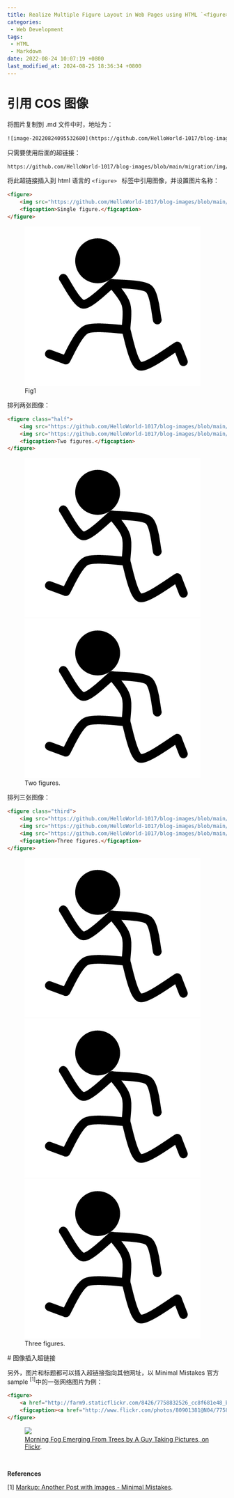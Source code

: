```yaml
---
title: Realize Multiple Figure Layout in Web Pages using HTML `<figure>` Element
categories:
 - Web Development
tags: 
 - HTML
 - Markdown
date: 2022-08-24 10:07:19 +0800
last_modified_at: 2024-08-25 18:36:34 +0800
---
```


# 引用 COS 图像

将图片复制到 .md 文件中时，地址为：

```html
![image-20220824095532680](https://github.com/HelloWorld-1017/blog-images/blob/main/migration/img/image-20220824095532680.png)
```

只需要使用后面的超链接：

```html
https://github.com/HelloWorld-1017/blog-images/blob/main/migration/img/image-20220824095532680.png?raw=true
```

将此超链接插入到 html 语言的 `<figure> ` 标签中引用图像，并设置图片名称：

```html
<figure>
    <img src="https://github.com/HelloWorld-1017/blog-images/blob/main/migration/img/image-20220824095532680.png?raw=true">
    <figcaption>Single figure.</figcaption>
</figure>
```

<figure>
    <img src="https://github.com/HelloWorld-1017/blog-images/blob/main/migration/img/image-20220824095532680.png?raw=true">
    <figcaption>Fig1</figcaption>
</figure>



排列两张图像：

```html
<figure class="half">
    <img src="https://github.com/HelloWorld-1017/blog-images/blob/main/migration/img/image-20220824095532680.png?raw=true">
    <img src="https://github.com/HelloWorld-1017/blog-images/blob/main/migration/img/image-20220824095532680.png?raw=true">
    <figcaption>Two figures.</figcaption>
</figure>
```

<figure class="half">
    <img src="https://github.com/HelloWorld-1017/blog-images/blob/main/migration/img/image-20220824095532680.png?raw=true">
    <img src="https://github.com/HelloWorld-1017/blog-images/blob/main/migration/img/image-20220824095532680.png?raw=true">
    <figcaption>Two figures.</figcaption>
</figure>



排列三张图像：

```html
<figure class="third">
    <img src="https://github.com/HelloWorld-1017/blog-images/blob/main/migration/img/image-20220824095532680.png?raw=true">
    <img src="https://github.com/HelloWorld-1017/blog-images/blob/main/migration/img/image-20220824095532680.png?raw=true">
    <img src="https://github.com/HelloWorld-1017/blog-images/blob/main/migration/img/image-20220824095532680.png?raw=true">
    <figcaption>Three figures.</figcaption>
</figure>
```

<figure class="third">
    <img src="https://github.com/HelloWorld-1017/blog-images/blob/main/migration/img/image-20220824095532680.png?raw=true">
    <img src="https://github.com/HelloWorld-1017/blog-images/blob/main/migration/img/image-20220824095532680.png?raw=true">
    <img src="https://github.com/HelloWorld-1017/blog-images/blob/main/migration/img/image-20220824095532680.png?raw=true">
    <figcaption>Three figures.</figcaption>
</figure>
# 图像插入超链接

另外，图片和标题都可以插入超链接指向其他网址，以 Minimal Mistakes 官方 sample $^{[1]}$中的一张网络图片为例：

```html
<figure>
	<a href="http://farm9.staticflickr.com/8426/7758832526_cc8f681e48_b.jpg?raw=true"><img src="http://farm9.staticflickr.com/8426/7758832526_cc8f681e48_c.jpg"></a>
	<figcaption><a href="http://www.flickr.com/photos/80901381@N04/7758832526/" title="Morning Fog Emerging From Trees by A Guy Taking Pictures, on Flickr">Morning Fog Emerging From Trees by A Guy Taking Pictures, on Flickr</a>.</figcaption>
</figure>
```

<figure>
	<a href="http://farm9.staticflickr.com/8426/7758832526_cc8f681e48_b.jpg"><img src="http://farm9.staticflickr.com/8426/7758832526_cc8f681e48_c.jpg"></a>
	<figcaption><a href="http://www.flickr.com/photos/80901381@N04/7758832526/" title="Morning Fog Emerging From Trees by A Guy Taking Pictures, on Flickr">Morning Fog Emerging From Trees by A Guy Taking Pictures, on Flickr</a>.</figcaption>
</figure>
<br>

**References**

[1] [Markup: Another Post with Images - Minimal Mistakes](https://mmistakes.github.io/minimal-mistakes/markup-more-images/).